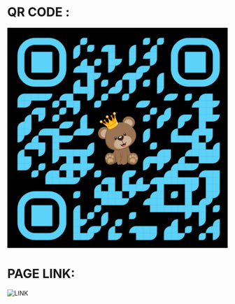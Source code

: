 QR CODE :
=========
![QR Code](https://github.com/Arungz/maadu/blob/2786e0506d92a79cf8770607b90f0f952a60a3f1/maadu.jpg "Maadu")
<p align="center">

PAGE LINK:
==========
![LINK](https://arungz.github.io/maadu/ "PAGE")
<p align="center">
